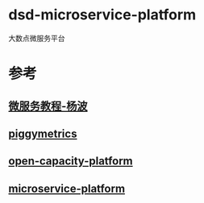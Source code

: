 # dsd-microservice-platform
大数点微服务平台


# 参考
## [微服务教程-杨波](https://github.com/spring2go)
## [piggymetrics](https://github.com/spring2go/piggymetrics)
## [open-capacity-platform](https://gitee.com/owenwangwen/open-capacity-platform/tree/master)
## [microservice-platform](https://gitee.com/zlt2000/microservices-platform/tree/master)
